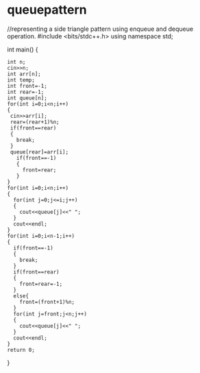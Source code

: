 # queuepattern
//representing a side triangle pattern using enqueue and dequeue operation. 
#include <bits/stdc++.h>
  using namespace std;
  
  int main()
  {
    
    int n;
    cin>>n;
    int arr[n];
    int temp;
    int front=-1;
    int rear=-1;
    int queue[n];
    for(int i=0;i<n;i++)
    {
     cin>>arr[i];
     rear=(rear+1)%n;
     if(front==rear)
     {
       break;
     }
     queue[rear]=arr[i];
       if(front==-1)
       {
         front=rear;
       }
    }
    for(int i=0;i<n;i++)
    {
      for(int j=0;j<=i;j++)
      {
        cout<<queue[j]<<" ";
      }
      cout<<endl;
    }
    for(int i=0;i<n-1;i++)
    {
      if(front==-1)
      {
        break;
      }
      if(front==rear)
      {
        front=rear=-1;
      }
      else{
        front=(front+1)%n;
      }
      for(int j=front;j<n;j++)
      {
        cout<<queue[j]<<" ";
      }
      cout<<endl;
    }
    return 0;
  }
